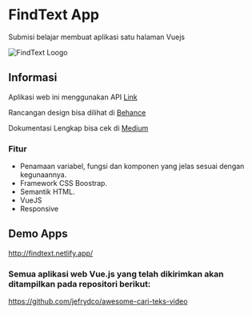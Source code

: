 # FindText App
Submisi belajar membuat aplikasi satu halaman Vuejs

![FindText Loogo](assets/img/FindText-Intro.png)

## Informasi
Aplikasi web ini menggunakan API [Link](https://cari-teks-video-api.vercel.app/api/search)

Rancangan design bisa dilihat di [Behance](https://www.behance.net/gallery/101717603/Single-Page-Application-VueJs)

Dokumentasi Lengkap bisa cek di [Medium](https://medium.com/@tommyalhamra/single-page-application-dengan-vue-js-30a299118870)


### Fitur

- Penamaan variabel, fungsi dan komponen yang jelas sesuai dengan kegunaannya.
- Framework CSS Boostrap.
- Semantik HTML.
- VueJS
- Responsive


## Demo Apps
http://findtext.netlify.app/

### Semua aplikasi web Vue.js yang telah dikirimkan akan ditampilkan pada repositori berikut:

https://github.com/jefrydco/awesome-cari-teks-video